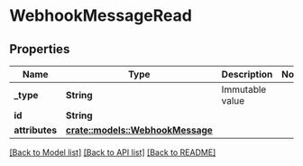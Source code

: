 # WebhookMessageRead

## Properties

Name | Type | Description | Notes
------------ | ------------- | ------------- | -------------
**_type** | **String** | Immutable value | 
**id** | **String** |  | 
**attributes** | [**crate::models::WebhookMessage**](WebhookMessage.md) |  | 

[[Back to Model list]](../README.md#documentation-for-models) [[Back to API list]](../README.md#documentation-for-api-endpoints) [[Back to README]](../README.md)


